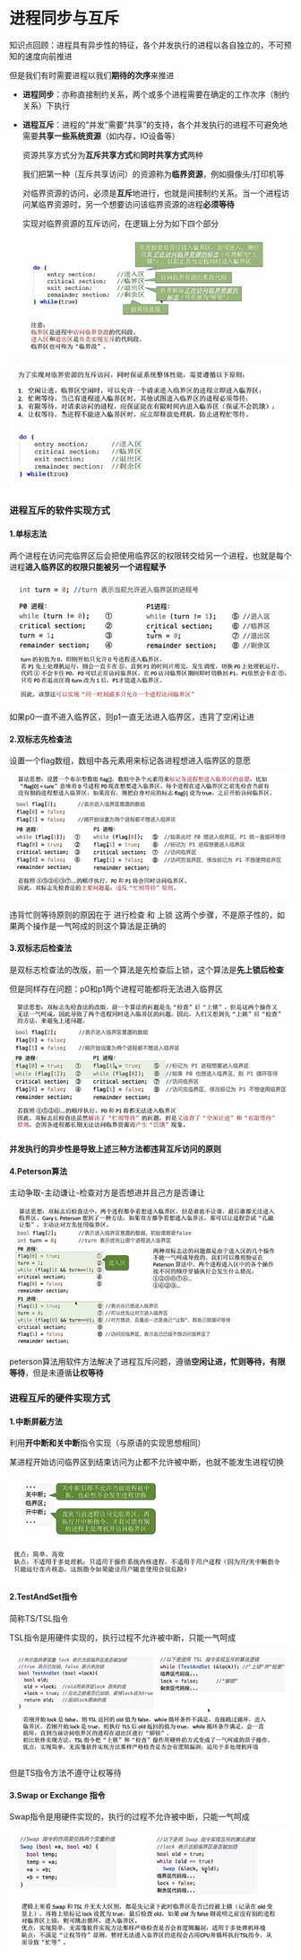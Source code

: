 # 进程同步与互斥
知识点回顾：进程具有异步性的特征，各个并发执行的进程以各自独立的，不可预知的速度向前推进

但是我们有时需要进程以我们**期待的次序**来推进

+ **进程同步**：亦称直接制约关系，两个或多个进程需要在确定的工作次序（制约关系）下执行

+ **进程互斥**：进程的“并发”需要“共享”的支持，各个并发执行的进程不可避免地需要**共享一些系统资源**（如内存，IO设备等）

    资源共享方式分为**互斥共享方式**和**同时共享方式**两种

    我们把第一种（互斥共享访问）的资源称为**临界资源**，例如摄像头/打印机等
    
    对临界资源的访问，必须是**互斥**地进行，也就是间接制约关系。当一个进程访问某临界资源时，另一个想要访问该临界资源的进程**必须等待**
    
    实现对临界资源的互斥访问，在逻辑上分为如下四个部分
    
    ![](img/进程互斥.png)
    
![](img/进程互斥原则.png)

### 进程互斥的软件实现方式
#### 1.单标志法
两个进程在访问完临界区后会把使用临界区的权限转交给另一个进程，也就是每个进程**进入临界区的权限只能被另一个进程赋予**

![](img/单标志法.png)

如果p0一直不进入临界区，则p1一直无法进入临界区，违背了空闲让进

#### 2.双标志先检查法
设置一个flag数组，数组中各元素用来标记各进程想进入临界区的意愿

![](img/双标志先检查法.png)

违背忙则等待原则的原因在于 进行检查 和 上锁 这两个步骤，不是原子性的，如果两个操作是一气呵成的则这个算法是正确的

#### 3.双标志后检查法
是双标志检查法的改版，前一个算法是先检查后上锁，这个算法是**先上锁后检查**

但是同样存在问题：p0和p1两个进程可能都将无法进入临界区

![](img/双标志后检验法.png)

**并发执行的异步性是导致上述三种方法都违背互斥访问的原则**

#### 4.Peterson算法
主动争取-主动谦让-检查对方是否想进并且己方是否谦让

![](img/peterson算法.png)

peterson算法用软件方法解决了进程互斥问题，遵循**空闲让进，忙则等待，有限等待**，但是未遵循**让权等待**

### 进程互斥的硬件实现方式
#### 1.中断屏蔽方法
利用**开中断和关中断**指令实现（与原语的实现思想相同）

某进程开始访问临界区到结束访问为止都不允许被中断，也就不能发生进程切换

![](img/中断屏蔽方法.png)

#### 2.TestAndSet指令
简称TS/TSL指令

TSL指令是用硬件实现的，执行过程不允许被中断，只能一气呵成

![](img/TS指令.png)

但是TS指令方法不遵守让权等待

#### 3.Swap or Exchange 指令
Swap指令是用硬件实现的，执行的过程不允许被中断，只能一气呵成

![](img/Swap指令.png)